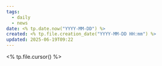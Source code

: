 ```yaml
---
tags:
  - daily
  - news
date: <% tp.date.now("YYYY-MM-DD") %>
created: <% tp.file.creation_date("YYYY-MM-DD HH:mm") %>
updated: 2025-06-19T09:22
---
```


<% tp.file.cursor() %>
